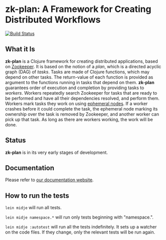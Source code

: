 # zk-plan: A Framework for Creating Distributed Workflows
[![Build Status](https://travis-ci.org/brosenan/zk-plan.svg?branch=master)](https://travis-ci.org/brosenan/zk-plan)

## What it Is
**zk-plan** is a Clojure framework for creating distributed applications, based on [Zookeeper](https://zookeeper.apache.org/).
It is based on the notion of a *plan*, which is a directed acyclic graph (DAG) of *tasks*.  Tasks are made of Clojure functions, which may depend on other tasks.  The return-value of each function is provided as argument to the functions running in tasks that depend on them.  **zk-plan** guarantees order of execution and completion by providing tasks to *workers*.  Workers repeatedly search Zookeeper for tasks that are ready to be performed and have all their dependencies resolved, and perform them. Workers mark tasks they work on using [ephemeral nodes](https://zookeeper.apache.org/doc/r3.2.1/zookeeperProgrammers.html#Ephemeral+Nodes). If a worker crashes before it could complete the task, the ephemeral node marking its ownership over the task is removed by Zookeeper, and another worker can pick up that task. As long as there are workers working, the work will be done.

## Status
**zk-plan** is in its very early stages of development.

## Documentation
Please refer to [our documentation website](https://brosenan.github.io/zk-plan/).

## How to run the tests

`lein midje` will run all tests.

`lein midje namespace.*` will run only tests beginning with "namespace.".

`lein midje :autotest` will run all the tests indefinitely. It sets up a
watcher on the code files. If they change, only the relevant tests will be
run again.
